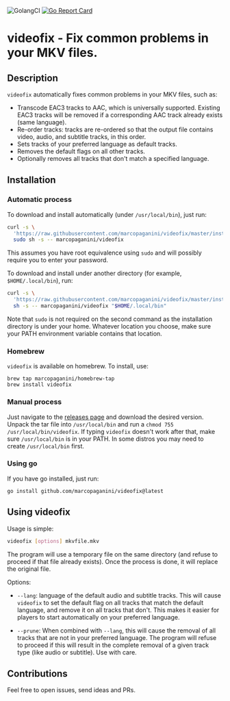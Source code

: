 ![GolangCI](https://github.com/marcopaganini/videofix/actions/workflows/golangci-lint.yml/badge.svg)
[![Go Report Card](https://goreportcard.com/badge/github.com/marcopaganini/videofix)](https://goreportcard.com/report/github.com/marcopaganini/videofix)

# videofix - Fix common problems in your MKV files.

## Description

`videofix` automatically fixes common problems in your MKV files, such as:

* Transcode EAC3 tracks to AAC, which is universally supported.  Existing EAC3
  tracks will be removed if a corresponding AAC track already exists (same
  language).
* Re-order tracks: tracks are re-ordered so that the output file contains
  video, audio, and subtitle tracks, in this order.
* Sets tracks of your preferred language as default tracks.
* Removes the default flags on all other tracks.
* Optionally removes all tracks that don't match a specified language.

## Installation

### Automatic process

To download and install automatically (under `/usr/local/bin`), just run:

```bash
curl -s \
  'https://raw.githubusercontent.com/marcopaganini/videofix/master/install.sh' |
  sudo sh -s -- marcopaganini/videofix
```

This assumes you have root equivalence using `sudo` and will possibly require you
to enter your password.

To download and install under another directory (for example, `$HOME/.local/bin`), run:

```bash
curl -s \
  'https://raw.githubusercontent.com/marcopaganini/videofix/master/install.sh' |
  sh -s -- marcopaganini/videofix "$HOME/.local/bin"
```

Note that `sudo` is not required on the second command as the installation directory
is under your home. Whatever location you choose, make sure your PATH environment
variable contains that location.

### Homebrew

`videofix` is available on homebrew. To install, use:

```
brew tap marcopaganini/homebrew-tap
brew install videofix
```

### Manual process

Just navigate to the [releases page](https://github.com/marcopaganini/videofix/releases) and download the desired
version. Unpack the tar file into `/usr/local/bin` and run a `chmod 755
/usr/local/bin/videofix`.  If typing `videofix` doesn't work after that, make sure
`/usr/local/bin` is in your PATH. In some distros you may need to create
`/usr/local/bin` first.

### Using go

If you have go installed, just run:

```
go install github.com/marcopaganini/videofix@latest
```

## Using videofix

Usage is simple:

```bash
videofix [options] mkvfile.mkv
```

The program will use a temporary file on the same directory (and refuse to
proceed if that file already exists).  Once the process is done, it will
replace the original file.

Options:

* `--lang`: language of the default audio and subtitle tracks. This will cause
  `videofix` to set the default flag on all tracks that match the default
  language, and remove it on all tracks that don't.  This makes it easier for
  players to start automatically on your preferred language.

* `--prune`: When combined with `--lang`, this will cause the removal of all
  tracks that are not in your preferred language. The program will refuse to
  proceed if this will result in the complete removal of a given track type
  (like audio or subtitle). Use with care.

## Contributions

Feel free to open issues, send ideas and PRs.
